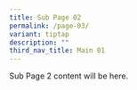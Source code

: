 ```yaml
---
title: Sub Page 02
permalink: /page-03/
variant: tiptap
description: ""
third_nav_title: Main 01
---
```

<p>Sub Page 2 content will be here.</p>